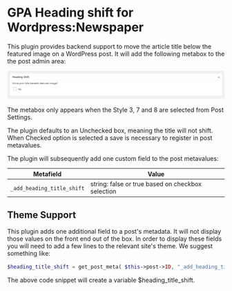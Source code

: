 # GPA Heading shift for Wordpress:Newspaper

This plugin provides backend support to move the article title below the featured image on a WordPress post. It will add the following metabox to the the post admin area:

![Screenshot of metabox added by plugin](metabox_screenshot.png)

The metabox only appears when the Style 3, 7 and 8 are selected from Post Settings.

The plugin defaults to an Unchecked box, meaning the title will not shift. When Checked option is selected a save is necessary to register in post metavalues.

The plugin will subsequently add one custom field to the post metavalues:

| Metafield                  | Value                                             |
|----------------------------|---------------------------------------------------|
| `_add_heading_title_shift` | string: false or true based on checkbox selection |

## Theme Support

This plugin adds one additional field to a post's metadata. It will not display those values on the front end out of the box. In order to display these fields you will need to add a few lines to the relevant site's theme. We suggest something like:

```php
$heading_title_shift = get_post_meta( $this->post->ID, "_add_heading_title_shift", true );';
```

The above code snippet will create a variable $heading_title_shift.